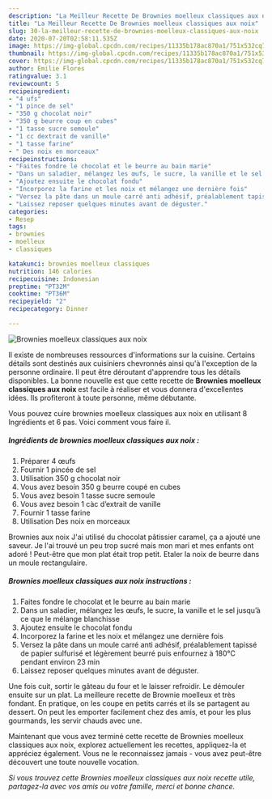 ```yaml
---
description: "La Meilleur Recette De Brownies moelleux classiques aux noix"
title: "La Meilleur Recette De Brownies moelleux classiques aux noix"
slug: 30-la-meilleur-recette-de-brownies-moelleux-classiques-aux-noix
date: 2020-07-20T02:58:11.535Z
image: https://img-global.cpcdn.com/recipes/11335b178ac870a1/751x532cq70/brownies-moelleux-classiques-aux-noix-photo-principale-de-la-recette.jpg
thumbnail: https://img-global.cpcdn.com/recipes/11335b178ac870a1/751x532cq70/brownies-moelleux-classiques-aux-noix-photo-principale-de-la-recette.jpg
cover: https://img-global.cpcdn.com/recipes/11335b178ac870a1/751x532cq70/brownies-moelleux-classiques-aux-noix-photo-principale-de-la-recette.jpg
author: Emilie Flores
ratingvalue: 3.1
reviewcount: 5
recipeingredient:
- "4 ufs"
- "1 pince de sel"
- "350 g chocolat noir"
- "350 g beurre coup en cubes"
- "1 tasse sucre semoule"
- "1 cc dextrait de vanille"
- "1 tasse farine"
- " Des noix en morceaux"
recipeinstructions:
- "Faites fondre le chocolat et le beurre au bain marie"
- "Dans un saladier, mélangez les œufs, le sucre, la vanille et le sel jusqu’à ce que le mélange blanchisse"
- "Ajoutez ensuite le chocolat fondu"
- "Incorporez la farine et les noix et mélangez une dernière fois"
- "Versez la pâte dans un moule carré anti adhésif, préalablement tapissé de papier sulfurisé et légèrement beurré puis enfournez à 180°C pendant environ 23 min"
- "Laissez reposer quelques minutes avant de déguster."
categories:
- Resep
tags:
- brownies
- moelleux
- classiques

katakunci: brownies moelleux classiques 
nutrition: 146 calories
recipecuisine: Indonesian
preptime: "PT32M"
cooktime: "PT36M"
recipeyield: "2"
recipecategory: Dinner

---
```



![Brownies moelleux classiques aux noix](https://img-global.cpcdn.com/recipes/11335b178ac870a1/751x532cq70/brownies-moelleux-classiques-aux-noix-photo-principale-de-la-recette.jpg)

Il existe de nombreuses ressources d'informations sur la cuisine. Certains détails sont destinés aux cuisiniers chevronnés ainsi qu'à l'exception de la personne ordinaire. Il peut être déroutant d'apprendre tous les détails disponibles. La bonne nouvelle est que cette recette de <strong> Brownies moelleux classiques aux noix </strong> est facile à réaliser et vous donnera d'excellentes idées. Ils profiteront à toute personne, même débutante.

<!--inarticleads1-->

Vous pouvez cuire brownies moelleux classiques aux noix en utilisant 8 Ingrédients et 6 pas. Voici comment vous faire il.

##### Ingrédients de brownies moelleux classiques aux noix :

1. Préparer 4 œufs
1. Fournir 1 pincée de sel
1. Utilisation 350 g chocolat noir
1. Vous avez besoin 350 g beurre coupé en cubes
1. Vous avez besoin 1 tasse sucre semoule
1. Vous avez besoin 1 càc d’extrait de vanille
1. Fournir 1 tasse farine
1. Utilisation  Des noix en morceaux


Brownies aux noix J&#39;ai utilisé du chocolat pâtissier caramel, ça a ajouté une saveur. Je l&#39;ai trouvé un peu trop sucré mais mon mari et mes enfants ont adoré ! Peut-être que mon plat était trop petit. Etaler la noix de beurre dans un moule rectangulaire. 

<!--inarticleads2-->

##### Brownies moelleux classiques aux noix instructions :

1. Faites fondre le chocolat et le beurre au bain marie
1. Dans un saladier, mélangez les œufs, le sucre, la vanille et le sel jusqu’à ce que le mélange blanchisse
1. Ajoutez ensuite le chocolat fondu
1. Incorporez la farine et les noix et mélangez une dernière fois
1. Versez la pâte dans un moule carré anti adhésif, préalablement tapissé de papier sulfurisé et légèrement beurré puis enfournez à 180°C pendant environ 23 min
1. Laissez reposer quelques minutes avant de déguster.


Une fois cuit, sortir le gâteau du four et le laisser refroidir. Le démouler ensuite sur un plat. La meilleure recette de Brownie moelleux et très fondant. En pratique, on les coupe en petits carrés et ils se partagent au dessert. On peut les emporter facilement chez des amis, et pour les plus gourmands, les servir chauds avec une. 

<!--inarticleads1-->

<p>
Maintenant que vous avez terminé cette recette de Brownies moelleux classiques aux noix, explorez actuellement les recettes, appliquez-la et appréciez également. Vous ne le reconnaissez jamais - vous avez peut-être découvert une toute nouvelle vocation.
</p>

<p>
<i>Si vous trouvez cette Brownies moelleux classiques aux noix recette utile, partagez-la avec vos amis ou votre famille, merci et bonne chance.</i>
</p>
